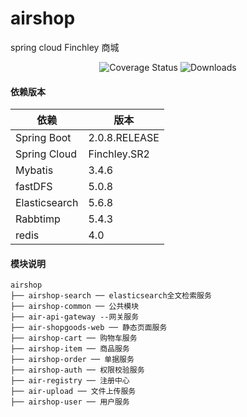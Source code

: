 # airshop
spring cloud Finchley 商城

 <p align="center">
   <img src="https://img.shields.io/badge/Spring%20Cloud-Finchley.SR2-blue.svg" alt="Coverage Status">
   <img src="https://img.shields.io/badge/Spring%20Boot-2.0.8.RELEASE-blue.svg" alt="Downloads">
 </p> 
 
 #### 依赖版本 
 
 依赖 | 版本
 ---|---
 Spring Boot |  2.0.8.RELEASE  
 Spring Cloud | Finchley.SR2  
 Mybatis | 3.4.6
 fastDFS | 5.0.8
 Elasticsearch | 5.6.8
 Rabbtimp | 5.4.3
 redis | 4.0
 
  #### 模块说明
  ```
  airshop
  ├── airshop-search ── elasticsearch全文检索服务
  ├── airshop-common ── 公共模块
  ├── air-api-gateway --网关服务
  ├── air-shopgoods-web ── 静态页面服务
  ├── airshop-cart ── 购物车服务
  ├── airshop-item ── 商品服务
  ├── airshop-order ── 单据服务
  ├── airshop-auth ── 权限校验服务
  ├── air-registry ── 注册中心
  ├── air-upload ── 文件上传服务
  ├── airshop-user ── 用户服务
 ```
 
 